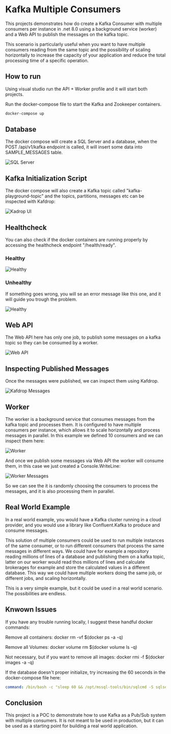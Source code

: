 # Kafka Multiple Consumers

This projects demonstrates how do create a Kafka Consumer with multiple consumers per instance in .net 8.0 using a background service (worker) and a Web API to publish the messages on the kafka topic.

This scenario is particularly useful when you want to have multiple consumers reading from the same topic and the possibility of scaling horizontally to increase the capacity of your application and reduce the total processing time of a specific operation.

## How to run

Using visual studio run the API + Worker profile and it will start both projects.

Run the docker-compose file to start the Kafka and Zookeeper containers.

```bash
docker-compose up
```

## Database

The docker compose will create a SQL Server and a database, when the POST /api/v1/kafka endpoint is called, it will insert some data into SAMPLE_MESSAGES table.

<img src="./images/SQL_Server.png" alt="SQL Server"/>

## Kafka Initialization Script

The docker compose will also create a Kafka topic called "kafka-playground-topic" and the topics, partitions, messages etc can be inspected with Kafdrop:

<img src="./images/kafdrop.png" alt="Kadrop UI"/>

## Healthcheck

You can also check if the docker containers are running properly by accessing the healthcheck endpoint "/health/ready".

### Healthy

<img src="./images/healthcheck_healthy.png" alt="Healthy"/>

### Unhealthy

If something goes wrong, you will se an error message like this one, and it will guide you trough the problem.

<img src="./images/healthcheck_unhealthy.png" alt="Healthy"/>

## Web API

The Web API here has only one job, to publish some messages on a kafka topic so they can be consumed by a worker.

<img src="./images/webapi.png" alt="Web API"/>

## Inspecting Published Messages

Once the messages were published, we can inspect them using Kafdrop.

<img src = "./images/kafdrop_partition.png" alt="Kafdrop Messages"/>

## Worker

The worker is a background service that consumes messages from the kafka topic and processes them. It is configured to have multiple consumers per instance, which allows it to scale horizontally and process messages in parallel. In this example we defined 10 consumers and we can inspect them here:

<img src="./images/worker_consumers.png" alt="Worker"/>

And once we publish some messages via Web API the worker will consume them, in this case we just created a Console.WriteLine:

<img src="./images/worker-consuming.png" alt="Worker Messages"/>

So we can see the it is randomly choosing the consumers to process the messages, and it is also processing them in parallel.

## Real World Example

In a real world example, you would have a Kafka cluster running in a cloud provider, and you would use a library like Confluent.Kafka to produce and consume messages.

This solution of multiple consumers could be used to run multiple instances of the same consumer, or to run different consumers that process the same messages in different ways. We could have for example a repository reading millions of lines of a database and publishing them on a kafka topic, latter on our worker would read thos millions of lines and calculate brokerages for example and store the calculated values in a different database. This way we could have multiple workers doing the same job, or different jobs, and scaling horizontally.

This is a very simple example, but it could be used in a real world scenario. The possibilities are endless.

## Knwown Issues

If you have any trouble running locally, I suggest these handful docker commands:

Remove all containers:
docker rm -vf $(docker ps -a -q)

Remove all Volumes:
docker volume rm $(docker volume ls -q)

Not necessary, but if you want to remove all images:
docker rmi -f $(docker images -a -q)

If the database doesn't proper initialize, try increasing the 60 seconds in the docker-compose file here:

```yaml
command: /bin/bash -c "sleep 60 && /opt/mssql-tools/bin/sqlcmd -S sqlserver -U sa -P Password123! -d master -i tmp/init.sql"
```

## Conclusion

This project is a POC to demonstrate how to use Kafka as a Pub/Sub system with multiple consumers. It is not meant to be used in production, but it can be used as a starting point for building a real world application.